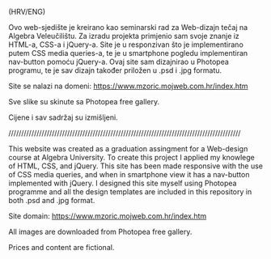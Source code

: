 (HRV/ENG)

Ovo web-sjedište je kreirano kao seminarski rad za Web-dizajn tečaj na Algebra Veleučilištu.
Za izradu projekta primjenio sam svoje znanje iz HTML-a, CSS-a i jQuery-a. Site je u responzivan što je implementirano putem CSS media queries-a,
te je u smartphone pogledu implementiran nav-button pomoću jQuery-a.
Ovaj site sam dizajnirao u Photopea programu, te je sav dizajn također priložen u .psd i .jpg formatu.

Site se nalazi na domeni: https://www.mzoric.mojweb.com.hr/index.htm

Sve slike su skinute sa Photopea free gallery.

Cijene i sav sadržaj su izmišljeni.

///////////////////////////////////////////////////////////////////////////////////////////

This website was created as a graduation assingment for a Web-design course at Algebra University.
To create this project I applied my knowlege of HTML, CSS, and jQuery. This site has been made responsive with the use of CSS media queries,
and when in smartphone view it has a nav-button implemented with jQuery.
I designed this site myself using Photopea programme and all the design templates are included in this repository in both .psd and .jpg format.

Site domain: https://www.mzoric.mojweb.com.hr/index.htm

All images are downloaded from Photopea free gallery.

Prices and content are fictional.
